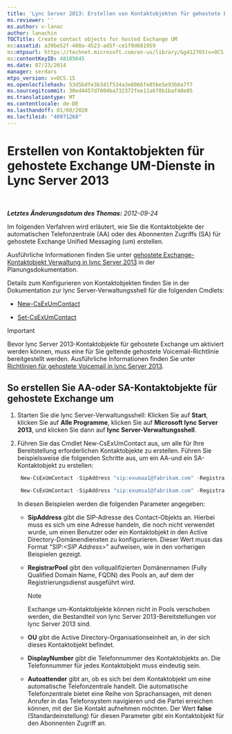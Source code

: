```yaml
---
title: 'Lync Server 2013: Erstellen von Kontaktobjekten für gehostete Exchange UM-Dienste'
ms.reviewer: ''
ms.author: v-lanac
author: lanachin
TOCTitle: Create contact objects for hosted Exchange UM
ms:assetid: a39be52f-488a-4523-ad5f-ce1f0d681959
ms:mtpsurl: https://technet.microsoft.com/en-us/library/Gg412765(v=OCS.15)
ms:contentKeyID: 48185045
ms.date: 07/23/2014
manager: serdars
mtps_version: v=OCS.15
ms.openlocfilehash: 53d5bdfe3b341f534a3e8066fe85be5e93b0a7f7
ms.sourcegitcommit: 30ed4457d7004ba732372fee11a6f0b1baf48e05
ms.translationtype: MT
ms.contentlocale: de-DE
ms.lasthandoff: 01/08/2020
ms.locfileid: "40971268"
---
```

<div data-xmlns="http://www.w3.org/1999/xhtml">

<div class="topic" data-xmlns="http://www.w3.org/1999/xhtml" data-msxsl="urn:schemas-microsoft-com:xslt" data-cs="http://msdn.microsoft.com/en-us/">

<div data-asp="http://msdn2.microsoft.com/asp">

# <a name="create-contact-objects-for-hosted-exchange-um-in-lync-server-2013"></a>Erstellen von Kontaktobjekten für gehostete Exchange UM-Dienste in Lync Server 2013

</div>

<div id="mainSection">

<div id="mainBody">

<span> </span>

_**Letztes Änderungsdatum des Themas:** 2012-09-24_

Im folgenden Verfahren wird erläutert, wie Sie die Kontaktobjekte der automatischen Telefonzentrale (AA) oder des Abonnenten Zugriffs (SA) für gehostete Exchange Unified Messaging (um) erstellen.

Ausführliche Informationen finden Sie unter [gehostete Exchange-Kontaktobjekt Verwaltung in lync Server 2013](lync-server-2013-hosted-exchange-contact-object-management.md) in der Planungsdokumentation.

Details zum Konfigurieren von Kontaktobjekten finden Sie in der Dokumentation zur lync Server-Verwaltungsshell für die folgenden Cmdlets:

  - [New-CsExUmContact](https://docs.microsoft.com/powershell/module/skype/New-CsExUmContact)

  - [Set-CsExUmContact](https://docs.microsoft.com/powershell/module/skype/Set-CsExUmContact)

<div class=" ">


> [!IMPORTANT]  
> Bevor lync Server 2013-Kontaktobjekte für gehostete Exchange um aktiviert werden können, muss eine für Sie geltende gehostete Voicemail-Richtlinie bereitgestellt werden. Ausführliche Informationen finden Sie unter <A href="lync-server-2013-hosted-voice-mail-policies.md">Richtlinien für gehostete Voicemail in lync Server 2013</A>.



</div>

<div>

## <a name="to-create-aa-or-sa-contact-objects-for-hosted-exchange-um"></a>So erstellen Sie AA-oder SA-Kontaktobjekte für gehostete Exchange um

1.  Starten Sie die lync Server-Verwaltungsshell: Klicken Sie auf **Start**, klicken Sie auf **Alle Programme**, klicken Sie auf **Microsoft lync Server 2013**, und klicken Sie dann auf **lync Server-Verwaltungsshell**.

2.  Führen Sie das Cmdlet New-CsExUmContact aus, um alle für Ihre Bereitstellung erforderlichen Kontaktobjekte zu erstellen. Führen Sie beispielsweise die folgenden Schritte aus, um ein AA-und ein SA-Kontaktobjekt zu erstellen:
    
       ```powershell
        New-CsExUmContact -SipAddress "sip:exumaa1@fabrikam.com" -RegistrarPool "RedmondPool.litwareinc.com" -OU "HostedExUM Integration" -DisplayNumber "+14255550101" -AutoAttendant $True
       ```
    
       ```powershell
        New-CsExUmContact -SipAddress "sip:exumsa1@fabrikam.com" -RegistrarPool "RedmondPool.litwareinc.com" -OU "HostedExUM Integration" -DisplayNumber "+14255550101"
       ```
    
    In diesen Beispielen werden die folgenden Parameter angegeben:
    
      - **SipAddress** gibt die SIP-Adresse des Contact-Objekts an. Hierbei muss es sich um eine Adresse handeln, die noch nicht verwendet wurde, um einen Benutzer oder ein Kontaktobjekt in den Active Directory-Domänendiensten zu konfigurieren. Dieser Wert muss das Format "SIP:\<*SIP Address*\>" aufweisen, wie in den vorherigen Beispielen gezeigt.
    
      - **RegistrarPool** gibt den vollqualifizierten Domänennamen (Fully Qualified Domain Name, FQDN) des Pools an, auf dem der Registrierungsdienst ausgeführt wird.
        
        <div class=" ">
        

        > [!NOTE]  
        > Exchange um-Kontaktobjekte können nicht in Pools verschoben werden, die Bestandteil von lync Server 2013-Bereitstellungen vor lync Server 2013 sind.

        
        </div>
    
      - **OU** gibt die Active Directory-Organisationseinheit an, in der sich dieses Kontaktobjekt befindet.
    
      - **DisplayNumber** gibt die Telefonnummer des Kontaktobjekts an. Die Telefonnummer für jedes Kontaktobjekt muss eindeutig sein.
    
      - **Autoattender** gibt an, ob es sich bei dem Kontaktobjekt um eine automatische Telefonzentrale handelt. Die automatische Telefonzentrale bietet eine Reihe von Sprachansagen, mit denen Anrufer in das Telefonsystem navigieren und die Partei erreichen können, mit der Sie Kontakt aufnehmen möchten. Der Wert **false** (Standardeinstellung) für diesen Parameter gibt ein Kontaktobjekt für den Abonnenten Zugriff an.

</div>

</div>

<span> </span>

</div>

</div>

</div>

